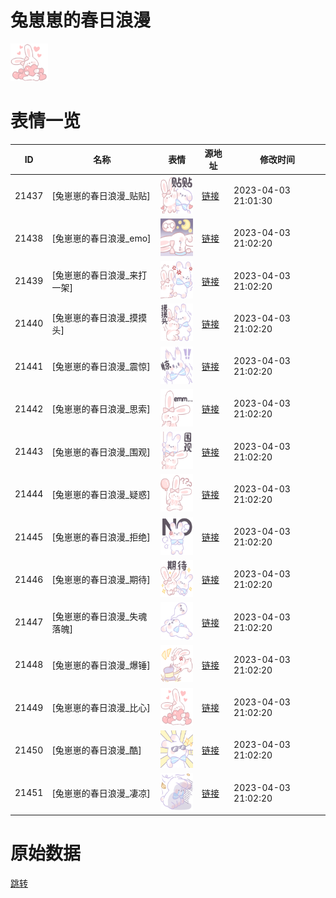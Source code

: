 # 兔崽崽的春日浪漫

<img src="./cover.png" height="60" alt="cover" />

# 表情一览

|ID|名称|表情|源地址|修改时间|
|----|----|----|----|----|
|21437|[兔崽崽的春日浪漫_贴贴]|<img src="./pic/021437_%5B兔崽崽的春日浪漫_贴贴%5D.png" height="60" alt="贴贴"/>|[链接](https://i0.hdslb.com/bfs/garb/639e98da66b57ab0ce4ce6ba44cad74783c5ec00.png)|2023-04-03 21:01:30|
|21438|[兔崽崽的春日浪漫_emo]|<img src="./pic/021438_%5B兔崽崽的春日浪漫_emo%5D.png" height="60" alt="emo"/>|[链接](https://i0.hdslb.com/bfs/garb/0c88c83e76456ede50650dc3f0ed1ea62eea49ad.png)|2023-04-03 21:02:20|
|21439|[兔崽崽的春日浪漫_来打一架]|<img src="./pic/021439_%5B兔崽崽的春日浪漫_来打一架%5D.png" height="60" alt="来打一架"/>|[链接](https://i0.hdslb.com/bfs/garb/bd9927cfb6317cbb56b588eef62a88a7ac95e496.png)|2023-04-03 21:02:20|
|21440|[兔崽崽的春日浪漫_摸摸头]|<img src="./pic/021440_%5B兔崽崽的春日浪漫_摸摸头%5D.png" height="60" alt="摸摸头"/>|[链接](https://i0.hdslb.com/bfs/garb/a36e1df6b2155ad29a7f462ec8cd348172282507.png)|2023-04-03 21:02:20|
|21441|[兔崽崽的春日浪漫_震惊]|<img src="./pic/021441_%5B兔崽崽的春日浪漫_震惊%5D.png" height="60" alt="震惊"/>|[链接](https://i0.hdslb.com/bfs/garb/4922a1a576c28ba5c978c13ffde5d6a42b7c51ce.png)|2023-04-03 21:02:20|
|21442|[兔崽崽的春日浪漫_思索]|<img src="./pic/021442_%5B兔崽崽的春日浪漫_思索%5D.png" height="60" alt="思索"/>|[链接](https://i0.hdslb.com/bfs/garb/da1e50f6b8f1bf5086aceeb6fbd854c4935e27a8.png)|2023-04-03 21:02:20|
|21443|[兔崽崽的春日浪漫_围观]|<img src="./pic/021443_%5B兔崽崽的春日浪漫_围观%5D.png" height="60" alt="围观"/>|[链接](https://i0.hdslb.com/bfs/garb/f6e2ff526ed7a8f7762d704061428359d0fb03b0.png)|2023-04-03 21:02:20|
|21444|[兔崽崽的春日浪漫_疑惑]|<img src="./pic/021444_%5B兔崽崽的春日浪漫_疑惑%5D.png" height="60" alt="疑惑"/>|[链接](https://i0.hdslb.com/bfs/garb/45208c136ed2c505df574857668027db23064d14.png)|2023-04-03 21:02:20|
|21445|[兔崽崽的春日浪漫_拒绝]|<img src="./pic/021445_%5B兔崽崽的春日浪漫_拒绝%5D.png" height="60" alt="拒绝"/>|[链接](https://i0.hdslb.com/bfs/garb/9ccd48fdf919450836a2d05bfbbb0f474ba89401.png)|2023-04-03 21:02:20|
|21446|[兔崽崽的春日浪漫_期待]|<img src="./pic/021446_%5B兔崽崽的春日浪漫_期待%5D.png" height="60" alt="期待"/>|[链接](https://i0.hdslb.com/bfs/garb/43298247aacb08d0a0fb0583e8f9d415513958af.png)|2023-04-03 21:02:20|
|21447|[兔崽崽的春日浪漫_失魂落魄]|<img src="./pic/021447_%5B兔崽崽的春日浪漫_失魂落魄%5D.png" height="60" alt="失魂落魄"/>|[链接](https://i0.hdslb.com/bfs/garb/52c0c8104e1f3c8f5bcae49841e22a29f639bce4.png)|2023-04-03 21:02:20|
|21448|[兔崽崽的春日浪漫_爆锤]|<img src="./pic/021448_%5B兔崽崽的春日浪漫_爆锤%5D.png" height="60" alt="爆锤"/>|[链接](https://i0.hdslb.com/bfs/garb/955b5dfefd956c07e8ff85ad3cbd213a26ff9c25.png)|2023-04-03 21:02:20|
|21449|[兔崽崽的春日浪漫_比心]|<img src="./pic/021449_%5B兔崽崽的春日浪漫_比心%5D.png" height="60" alt="比心"/>|[链接](https://i0.hdslb.com/bfs/garb/6d5154722ea9355a895765d03ea248f95096f99a.png)|2023-04-03 21:02:20|
|21450|[兔崽崽的春日浪漫_酷]|<img src="./pic/021450_%5B兔崽崽的春日浪漫_酷%5D.png" height="60" alt="酷"/>|[链接](https://i0.hdslb.com/bfs/garb/4fa44f9b520bb3d043a17ebdd574475235838711.png)|2023-04-03 21:02:20|
|21451|[兔崽崽的春日浪漫_凄凉]|<img src="./pic/021451_%5B兔崽崽的春日浪漫_凄凉%5D.png" height="60" alt="凄凉"/>|[链接](https://i0.hdslb.com/bfs/garb/688ef1a7f4569ebfa3f47a789f528aca0677c2b9.png)|2023-04-03 21:02:20|

# 原始数据

[跳转](./raw.json)

